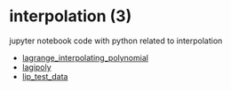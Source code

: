 # interpolation (3)
jupyter notebook code with python related to interpolation

+ [lagrange_interpolating_polynomial](lagrange_interpolating_polynomial.ipynb)
+ [lagipoly](lagipoly.ipynb)
+ [lip_test_data](lip_test_data.ipynb)
